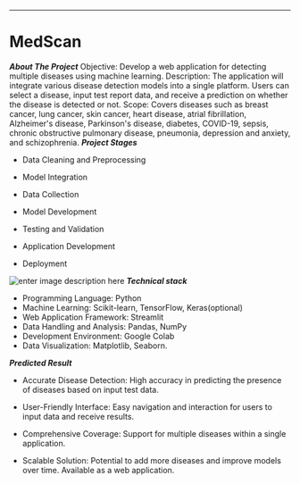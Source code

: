 ****

# MedScan

***About The Project***
 Objective: Develop a web application for detecting multiple diseases using machine learning. Description: The application will integrate various disease detection models into a single platform. Users can select a disease, input test report data, and receive a prediction on whether the disease is detected or not. Scope: Covers diseases such as breast cancer, lung cancer, skin cancer, heart disease, atrial fibrillation, Alzheimer's disease, Parkinson's disease, diabetes, COVID-19, sepsis, chronic obstructive pulmonary disease, pneumonia, depression and anxiety, and schizophrenia. 
 ***Project Stages*** 

 - Data Cleaning and Preprocessing
 - Model Integration

  

 - Data Collection

  

 - Model Development

    

 - Testing and Validation

   

 - Application Development

   

 - Deployment
 



![enter image description here](https://tse1.mm.bing.net/th?id=OIP.l1AKHait5cLftAjZ6R24-AAAAA&pid=Api&P=0&h=220)
***Technical stack*** 
 - Programming Language: Python
 - Machine Learning: Scikit-learn, TensorFlow, Keras(optional)
 - Web Application Framework: Streamlit 
 - Data Handling and Analysis: Pandas, NumPy
 - Development Environment: Google Colab
 - Data Visualization: Matplotlib, Seaborn.
 
***Predicted Result*** 
 - Accurate Disease Detection: High accuracy in predicting the presence
   of diseases based on input test data.

 

 - User-Friendly Interface: Easy navigation and interaction for users to
   input data and receive results.

 

 - Comprehensive Coverage: Support for multiple diseases within a single
   application.
 - Scalable Solution: Potential to add more diseases and improve models
   over time. Available as a web application.
